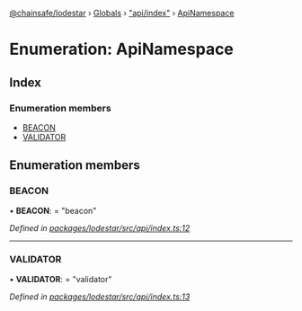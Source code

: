 [@chainsafe/lodestar](../README.md) › [Globals](../globals.md) › ["api/index"](../modules/_api_index_.md) › [ApiNamespace](_api_index_.apinamespace.md)

# Enumeration: ApiNamespace

## Index

### Enumeration members

* [BEACON](_api_index_.apinamespace.md#beacon)
* [VALIDATOR](_api_index_.apinamespace.md#validator)

## Enumeration members

###  BEACON

• **BEACON**: = "beacon"

*Defined in [packages/lodestar/src/api/index.ts:12](https://github.com/ChainSafe/lodestar/blob/e23248925/packages/lodestar/src/api/index.ts#L12)*

___

###  VALIDATOR

• **VALIDATOR**: = "validator"

*Defined in [packages/lodestar/src/api/index.ts:13](https://github.com/ChainSafe/lodestar/blob/e23248925/packages/lodestar/src/api/index.ts#L13)*
